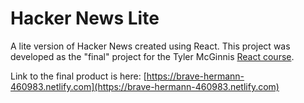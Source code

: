 # Hacker News Lite
A lite version of Hacker News created using React. This project was developed as the "final" project for the Tyler McGinnis [React course](https://tylermcginnis.com/courses/).

Link to the final product is here: [https://brave-hermann-460983.netlify.com](https://brave-hermann-460983.netlify.com)
